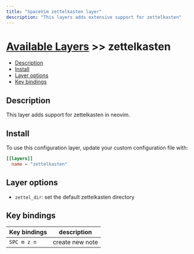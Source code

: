 ```yaml
---
title: "SpaceVim zettelkasten layer"
description: "This layers adds extensive support for zettelkasten"
---
```


# [Available Layers](../) >> zettelkasten

<!-- vim-markdown-toc GFM -->

- [Description](#description)
- [Install](#install)
- [Layer options](#layer-options)
- [Key bindings](#key-bindings)

<!-- vim-markdown-toc -->

## Description

This layer adds support for zettelkasten in neovim.

## Install

To use this configuration layer, update your custom configuration file with:

```toml
[[layers]]
  name = "zettelkasten"
```

## Layer options

- `zettel_dir`: set the default zettelkasten directory

## Key bindings

| Key bindings | description     |
| ------------ | --------------- |
| `SPC m z n`  | create new note |
